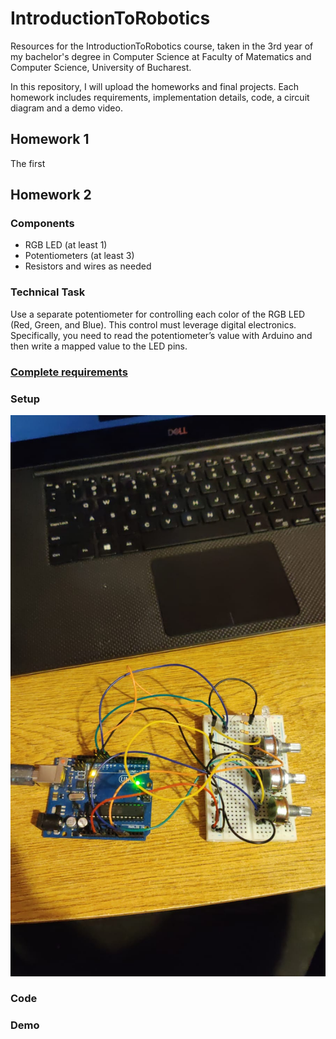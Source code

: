 # IntroductionToRobotics
Resources for the IntroductionToRobotics course, taken in the 3rd year of my bachelor's degree in Computer Science at Faculty of Matematics and Computer Science, University of Bucharest.

In this repository, I will upload the homeworks and final projects. Each homework includes requirements, implementation details, code, a circuit diagram and a demo video.

## Homework 1
The first

## Homework 2

### Components
* RGB LED (at least 1)
* Potentiometers (at least 3)
* Resistors and wires as needed

### Technical Task
Use a separate potentiometer for controlling each color of the RGB LED (Red, Green, and Blue). This control must leverage digital electronics. Specifically, you need to read the potentiometer’s value with Arduino and then write a mapped value to the LED pins.

### [Complete requirements](https://github.com/NFJJunior/IntroductionToRobotics/blob/main/Homework/homework2/Homework%20%232%20-%20RGB.pdf)

### Setup
![Setup](https://github.com/NFJJunior/IntroductionToRobotics/blob/main/Homework/homework2/SetupHM2.jpeg)

### Code

### Demo

